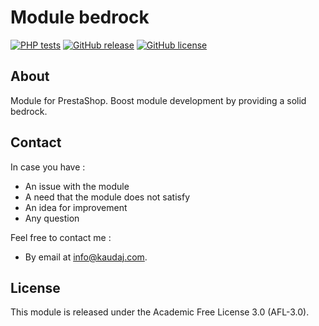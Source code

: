 <!-- <h1 align="center"><img src="/views/img/logo.png" alt="Module bedrock" width="500"></h1> -->

# Module bedrock

[![PHP tests](https://github.com/Kaudaj/kjmodulebedrock/actions/workflows/php.yml/badge.svg)](https://github.com/Kaudaj/kjmodulebedrock/actions/workflows/php.yml)
[![GitHub release](https://img.shields.io/github/release/Kaudaj/kjmodulebedrock.svg)](https://GitHub.com/Kaudaj/kjmodulebedrock/releases/)
[![GitHub license](https://img.shields.io/github/license/Kaudaj/kjmodulebedrock)](https://github.com/Kaudaj/kjmodulebedrock/LICENSE.md)

## About

Module for PrestaShop.
Boost module development by providing a solid bedrock.

## Contact

In case you have :

- An issue with the module
- A need that the module does not satisfy
- An idea for improvement
- Any question

Feel free to contact me :

<!-- * Via the PrestaShop contact form :
On your [products page][1]], click on the Contact button of this module.
<img src="/views/img/contact_button.png" alt="Contact button" width="500">
Source: https://addons.prestashop.com/fr/customer-products.php -->

* By email at info@kaudaj.com.

## License

This module is released under the Academic Free License 3.0 (AFL-3.0).

<!-- [1]: https://addons.prestashop.com/fr/customer-products.php -->
